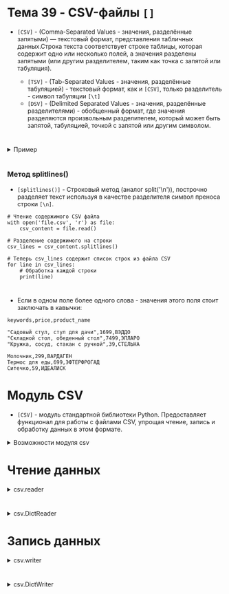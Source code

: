 # Тема 39 - CSV-файлы `[]`

- `[CSV]` - (Comma-Separated Values - значения, разделённые запятыми) — текстовый формат, представления табличных данных.Строка текста соответствует строке таблицы, которая содержит одно или несколько полей, а значения разделены запятыми (или другим разделителем, таким как точка с запятой или табуляция).

     - `[TSV]` - (Tab-Separated Values - значения, разделённые табуляцией) - текстовый формат, как и `[CSV]`, только разделитель - символ табуляции `[\t]`
     - `[DSV]` - (Delimited Separated Values - значения, разделённые разделителями) - обобщенный формат, где значения разделяются произвольным разделителем, который может быть запятой, табуляцией, точкой с запятой или другим символом.
#
<details>
  <summary>Пример</summary>
 
- Например, таблица:
```
Rank     Language     Share   
 1        Python      31.17%  
 2         Java       17.75%  
 3       JavaScrip      8%
 4          C#         7.05%  
 5         PHP         6.09%  
```
- в формате csv будет выглядеть так:
```
Rank,Language,Share
1,Python,31.17%
2,Java,17.75%
3,JavaScript,8%
4,C#,7.05%
5,PHP,6.09%
```
#
</details>

#


### Метод splitlines()

- `[splitlines()]` - Строковый метод (аналог split('\n')), построчно разделяет текст используя в качестве разделителя символ преноса строки `[\n]`.
```
# Чтение содержимого CSV файла
with open('file.csv', 'r') as file:
    csv_content = file.read()

# Разделение содержимого на строки
csv_lines = csv_content.splitlines()

# Теперь csv_lines содержит список строк из файла CSV
for line in csv_lines:
    # Обработка каждой строки
    print(line)
```
#
- Если в одном поле более одного слова - значения этого поля стоит заключать в кавычки:
```
keywords,price,product_name

"Садовый стул, стул для дачи",1699,ВЭДДО
"Складной стол, обеденный стол",7499,ЭПЛАРО
"Кружка, сосуд, стакан с ручкой",39,СТЕЛЬНА

Молочник,299,ВАРДАГЕН
Термос для еды,699,ЭФТЕРФРОГАД
Ситечко,59,ИДЕАЛИСК
```

#

# Модуль CSV

- `[CSV]` - модуль стандартной библиотеки Python. Предоставляет функционал для работы с файлами CSV, упрощая чтение, запись и обработку данных в этом формате. 

<details>
  <summary>Возможности модуля csv</summary>

1. Чтение данных из CSV файла: Модуль csv предоставляет методы для чтения данных из CSV файла, включая csv.reader() и csv.DictReader(). Первый метод возвращает список строк из файла, а второй - словарь для каждой строки, где ключами являются заголовки столбцов.

2. Запись данных в CSV файл: Модуль также позволяет записывать данные в CSV файлы с помощью метода csv.writer(), который позволяет записывать как список, так и словарь данных в файл.

3. Настройка разделителей и других параметров: Модуль позволяет настраивать различные параметры формата CSV, такие как символ разделителя, символ окончания строки и другие.

4. Обработка исключений: Модуль предоставляет обработку исключений для удобной работы с ошибками при чтении или записи файлов.
</details>

#

# Чтение данных

<details>
  <summary>csv.reader</summary>
     
- `[csv.reader]` - объект, последовательно считывает строки из csv-файла, создавая объект итератор, в котором каждый элемент (каждая строка файла) - список.

     - Работает с файлом, открытым только в режиме `[r]`.
     - Создаёт итератор.
     - Каждую строку форматирует в список.
#
- `[csv.reader(file)]` - просто считывает файл построчно и создаёт из каждой строки список. При этом не делит строки на элементы на основе разделителя, поскольку не знает, какой разделитель использовать. Поэтому каждая строка будет представлена в виде одного элемента списка.
```
import csv

# Пример строки в файле CSV
# "Садовый стул, стул для дачи";1699;ВЭДДО

with open('file.csv', 'r') as file:
    csv_reader = csv.reader(file)
    for row in csv_reader:
        print(row)

# Получится список строк, в котором наша строка примет вид:
# ['Садовый стул, стул для дачи;1699;ВЭДДО']
```
#
Если нам нужно каждую строку файла привести к списку стандартного вида, т.е. используются определенные разделители и символы кавычек, мы можем использовать параметры delimiter и quotechar, чтобы указать модулю csv, как правильно разбить строки на элементы списка.
- `[csv_file = csv.reader(file, delimiter=';', quotechar='"')]`

     - delimiter - Указывает какой разделитель используется в файле.
     - quotechar - указывает какой симфол используется в файле вместо кавычек (в случае, если в ячейке больше одного слова).
```
import csv

# Пример строки в файле CSV
# "Садовый стул, стул для дачи";1699;ВЭДДО

with open('file.csv', 'r') as file:
    csv_file = csv.reader(file, delimiter=';', quotechar='"')
    for row in csv_reader:
        print(row)

# Получится список строк, в котором наша строка примет вид:
# ['Садовый стул, стул для дачи', '1699', 'ВЭДДО']
```
#
</details>

#


<details>
  <summary>csv.DictReader</summary>

- `[csv.DictReader]` - объект, читайет csv-файл и представляет каждую строку в виде словаря, где где ключами будут названия столбцов, а значениями - соответствующие значения этой строки.

     - Важно использовать DictReader с параметрами delimiter и quotechar, чтобы указать модулю csv, как правильно разделять строки файла.

Принцип работы:

1. Когда ты создаешь объект DictReader и передаешь ему открытый файл CSV, он считывает первую строку файла, которая обычно содержит названия столбцов (заголовки).

2. Затем, для каждой последующей строки файла, DictReader создает словарь, где ключами будут названия столбцов из заголовка, а значениями - соответствующие значения из этой строки.

3. В результате, при итерации по объекту DictReader ты получаешь словарь для каждой строки, что делает работу с данными удобнее, поскольку ты можешь обращаться к значениям по именам столбцов, а не индексам.

```
import csv

# Пример строки в файле CSV
# "Садовый стул, стул для дачи";1699;ВЭДДО
# Первая строка в файле : keywords;price;product_nam

with open('products.csv', 'r') as file:
    csv_file = csv.DictReader(file, delimiter=';', quotechar='"')
    for row in csv_file:
        print(row)

# Получится список словарей, в котором наша строка примет вид:
# {'keywords': 'Садовый стул, стул для дачи', 'price': '1699', 'product_name': 'ВЭДДО'}
```
При создании `[DictReader]` объекта значениями по умолчанию для аргументов `[delimiter]` и `[quotechar]` являются `[',']` (символ запятой) и `['"']` (символ двойной кавычки) соответственно.

#
</details>

#

# Запись данных

<details>
  <summary>csv.writer</summary>

- `[csv.writer]` - объект, который предоставляет методы для записи данных в CSV файл.

     - Работает с файлом,открытым только в режимаф `[w]`,`[r+]` и `[a]`
     - Записывает в файл только списки.
     - `[csv.writer(file)]` - без параметров, записывает в файл данные в стандартном виде (разделитель - запятая `[,]`, кавычки - двойные кавычки`["]`) 
```
import csv

# Добавляем список используя writer без параметров

with open('products.csv', 'w') as file:
    csv_writer = csv.writer(file)
    csv_writer.writerow(['Алексей', 30, 'Программист, увлекается музыкой'])

# В файл запишется строка: Алексей,30,"Программист, увлекается музыкой"
```
  - `[csv.writer(file, delimiter,quoting ,quotechar)]` - параметры позволяют изменить символ-разделитель и символ-кавычки.
  - Параметр `[quoting]` - указывает на то, какие значения заключать в кавычки.
```
import csv

with open('products.csv', 'w') as file:
    csv_writer = csv.writer(file, delimiter='|',quoting=csv.QUOTE_NONNUMERIC ,quotechar='*')
    csv_writer.writerow(['Алексей', 30, 'Программист, увлекается музыкой'])

# В файл запишется строка: *Алексей*|30|*Программист, увлекается музыкой*
```

#
</details>

#

<details>
  <summary>csv.DictWriter</summary>



#
</details>





